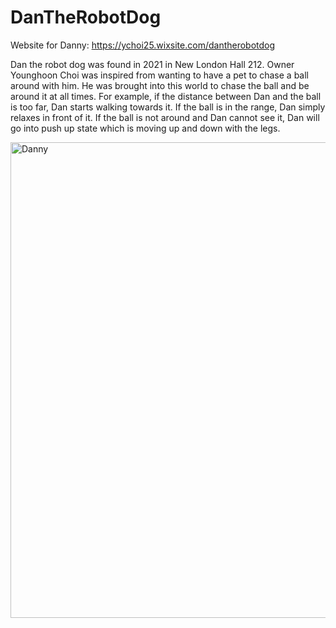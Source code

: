 # DanTheRobotDog

Website for Danny:
https://ychoi25.wixsite.com/dantherobotdog

Dan the robot dog was found in 2021 in New London Hall 212. Owner Younghoon Choi was inspired from wanting to have a pet to chase a ball around with him.
He was brought into this world to chase the ball and be around it at all times. 
For example, if the distance between Dan and the ball is too far, Dan starts walking towards it. 
If the ball is in the range, Dan simply relaxes in front of it. 
If the ball is not around and Dan cannot see it, Dan will go into push up state which is moving up and down with the legs.

<img width="761" alt="Danny" src="https://user-images.githubusercontent.com/110645615/211202443-d71addf8-aff6-4c9e-b62e-19821adafd89.png">
